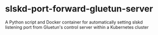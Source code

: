 # slskd-port-forward-gluetun-server
A Python script and Docker container for automatically setting slskd listening port from Gluetun's control server within a Kubernetes cluster 
